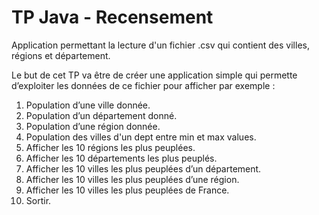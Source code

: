 # TP Java - Recensement

Application permettant la lecture d'un fichier .csv qui contient des villes, régions et département. 

Le but de cet TP va être de créer une application simple qui permette d’exploiter les données
de ce fichier pour afficher par exemple :
1. Population d’une ville donnée.
2. Population d’un département donné.
3. Population d’une région donnée.
4. Population des villes d'un dept entre min et max values.
5. Afficher les 10 régions les plus peuplées.
6. Afficher les 10 départements les plus peuplés.
7. Afficher les 10 villes les plus peuplées d’un département.
8. Afficher les 10 villes les plus peuplées d’une région.
9. Afficher les 10 villes les plus peuplées de France.
99. Sortir.
